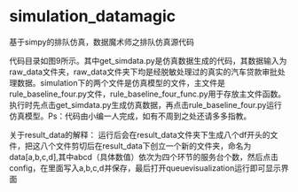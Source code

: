 # simulation_datamagic
基于simpy的排队仿真，数据魔术师之排队仿真源代码

代码目录如图9所示。其中get_simdata.py是仿真数据生成的代码，其数据输入为raw_data文件夹，raw_data文件夹下均是经脱敏处理过的真实的汽车贷款审批处理数据。simulation下的两个文件是仿真模型的文件，主文件是rule_baseline_four.py文件，rule_baseline_four_func.py用于存放主文件函数。执行时先点击get_simdata.py生成仿真数据，再点击rule_baseline_four.py运行仿真模型。Ps：代码由小编一人完成，如有不周到之处还请多多指教。

关于result_data的解释：
运行后会在result_data文件夹下生成八个df开头的文件，把这八个文件剪切后在result_data下创立一个新的文件夹，命名为data[a,b,c,d],其中abcd（具体数值）依次为四个环节的服务台个数，然后点击config，在里面写入a,b,c,d并保存，最后打开queuevisualization运行即可显示界面
